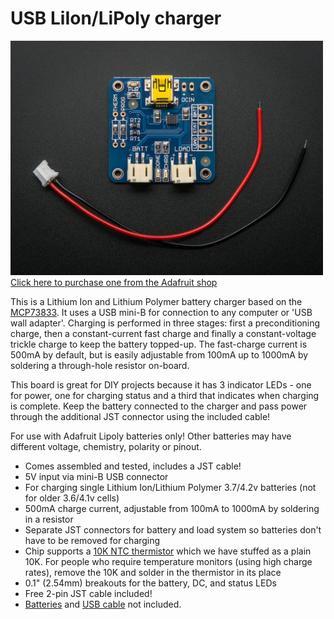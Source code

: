 # USB LiIon/LiPoly charger

<a href="http://www.adafruit.com/products/259"><img src="assets/board.jpg?raw=true" width="500px"><br/>Click here to purchase one from the Adafruit shop
</a>

This is a Lithium Ion and Lithium Polymer battery charger based on the [MCP73833](http://www.microchip.com/wwwproducts/Devices.aspx?dDocName=en027785). It uses a USB mini-B for connection to any computer or 'USB wall adapter'. Charging is performed in three stages: first a preconditioning charge, then a constant-current fast charge and finally a constant-voltage trickle charge to keep the battery topped-up. The fast-charge current is 500mA by default, but is easily adjustable from 100mA up to 1000mA by soldering a through-hole resistor on-board.

This board is great for DIY projects because it has 3 indicator LEDs - one for power, one for charging status and a third that indicates when charging is complete. Keep the battery connected to the charger and pass power through the additional JST connector using the included cable!

For use with Adafruit Lipoly batteries only! Other batteries may have different voltage, chemistry, polarity or pinout.

- Comes assembled and tested, includes a JST cable!
- 5V input via mini-B USB connector
- For charging single Lithium Ion/Lithium Polymer 3.7/4.2v batteries (not for older 3.6/4.1v cells)
- 500mA charge current, adjustable from 100mA to 1000mA by soldering in a resistor
- Separate JST connectors for battery and load system so batteries don't have to be removed for charging
- Chip supports a [10K NTC thermistor](http://www.adafruit.com/products/372) which we have stuffed as a plain 10K. For people who require temperature monitors (using high charge rates), remove the 10K and solder in the thermistor in its place
- 0.1" (2.54mm) breakouts for the battery, DC, and status LEDs
- Free 2-pin JST cable included!
- [Batteries](http://www.adafruit.com/products/258) and [USB cable](http://www.adafruit.com/products/260) not included.
